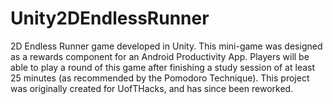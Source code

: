 # Unity2DEndlessRunner
2D Endless Runner game developed in Unity. This mini-game was designed as a rewards component for an Android Productivity App. Players will be able to play a round of this game after finishing a study session of at least 25 minutes (as recommended by the Pomodoro Technique). This project was originally created for UofTHacks, and has since been reworked.
